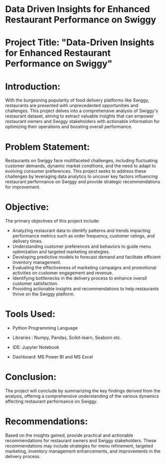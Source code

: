# Data Driven Insights for Enhanced Restaurant Performance on Swiggy
# Project Title: "Data-Driven Insights for Enhanced Restaurant Performance on Swiggy"

# Introduction:
With the burgeoning popularity of food delivery platforms like Swiggy, restaurants are presented with unprecedented opportunities and challenges. This project delves into a comprehensive analysis of Swiggy's restaurant dataset, aiming to extract valuable insights that can empower restaurant owners and Swiggy stakeholders with actionable information for optimizing their operations and boosting overall performance.

# Problem Statement:
Restaurants on Swiggy face multifaceted challenges, including fluctuating customer demands, dynamic market conditions, and the need to adapt to evolving consumer preferences. This project seeks to address these challenges by leveraging data analytics to uncover key factors influencing restaurant performance on Swiggy and provide strategic recommendations for improvement.

# Objective:
The primary objectives of this project include:

* Analyzing restaurant data to identify patterns and trends impacting performance metrics such as order frequency, customer ratings, and delivery times.
* Understanding customer preferences and behaviors to guide menu optimization and targeted marketing strategies.
* Developing predictive models to forecast demand and facilitate efficient inventory management.
* Evaluating the effectiveness of marketing campaigns and promotional activities on customer engagement and revenue.
* Identifying bottlenecks in the delivery process to enhance overall customer satisfaction.
* Providing actionable insights and recommendations to help restaurants thrive on the Swiggy platform.

# Tools Used:
* Python Programming Language

* Libraries : Numpy, Pandas, Scikit-learn, Seaborn etc.

* IDE: Jupyter Notebook

* Dashboard: MS Power BI and MS Excel


# Conclusion:
The project will conclude by summarizing the key findings derived from the analysis, offering a comprehensive understanding of the various dynamics affecting restaurant performance on Swiggy.

# Recommendations:
Based on the insights gained, provide practical and actionable recommendations for restaurant owners and Swiggy stakeholders. These recommendations may include strategies for menu refinement, targeted marketing, inventory management enhancements, and improvements in the delivery process.
